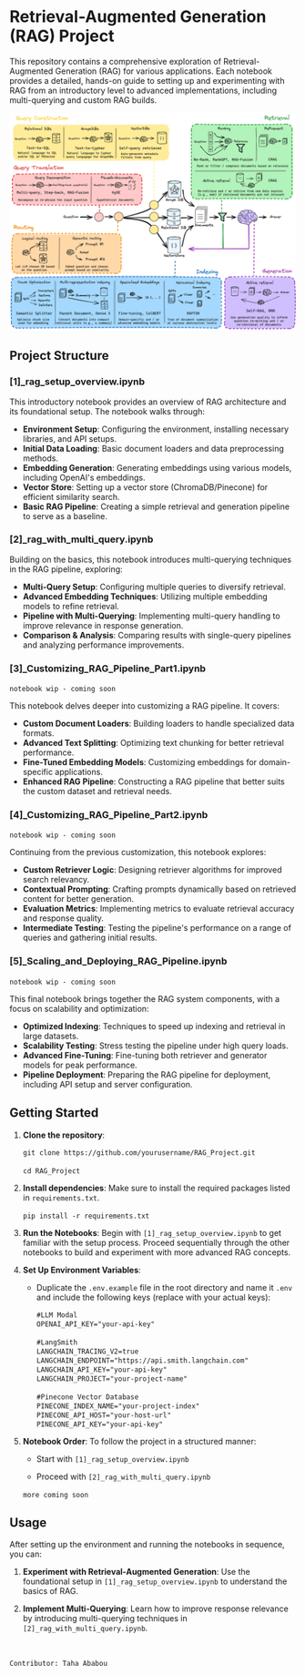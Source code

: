 # Retrieval-Augmented Generation (RAG) Project

This repository contains a comprehensive exploration of Retrieval-Augmented Generation (RAG) for various applications.
Each notebook provides a detailed, hands-on guide to setting up and experimenting with RAG from an introductory level to advanced implementations, including multi-querying and custom RAG builds.

![rag_detail_v2](assets/img/rag-architecture.png)

## Project Structure

### [1]\_rag_setup_overview.ipynb

This introductory notebook provides an overview of RAG architecture and its foundational setup.
The notebook walks through: 
- **Environment Setup**: Configuring the environment, installing necessary libraries, and API setups.
- **Initial Data Loading**: Basic document loaders and data preprocessing methods.
- **Embedding Generation**: Generating embeddings using various models, including OpenAI's embeddings.
- **Vector Store**: Setting up a vector store (ChromaDB/Pinecone) for efficient similarity search.
- **Basic RAG Pipeline**: Creating a simple retrieval and generation pipeline to serve as a baseline.

### [2]\_rag_with_multi_query.ipynb

Building on the basics, this notebook introduces multi-querying techniques in the RAG pipeline, exploring: 
- **Multi-Query Setup**: Configuring multiple queries to diversify retrieval.
- **Advanced Embedding Techniques**: Utilizing multiple embedding models to refine retrieval.
- **Pipeline with Multi-Querying**: Implementing multi-query handling to improve relevance in response generation.
- **Comparison & Analysis**: Comparing results with single-query pipelines and analyzing performance improvements.

### [3]_Customizing_RAG_Pipeline_Part1.ipynb
`notebook wip - coming soon`

This notebook delves deeper into customizing a RAG pipeline.
It covers: 
- **Custom Document Loaders**: Building loaders to handle specialized data formats.
- **Advanced Text Splitting**: Optimizing text chunking for better retrieval performance.
- **Fine-Tuned Embedding Models**: Customizing embeddings for domain-specific applications.
- **Enhanced RAG Pipeline**: Constructing a RAG pipeline that better suits the custom dataset and retrieval needs.

### [4]_Customizing_RAG_Pipeline_Part2.ipynb
`notebook wip - coming soon`

Continuing from the previous customization, this notebook explores: 
- **Custom Retriever Logic**: Designing retriever algorithms for improved search relevancy.
- **Contextual Prompting**: Crafting prompts dynamically based on retrieved content for better generation.
- **Evaluation Metrics**: Implementing metrics to evaluate retrieval accuracy and response quality.
- **Intermediate Testing**: Testing the pipeline's performance on a range of queries and gathering initial results.

### [5]_Scaling_and_Deploying_RAG_Pipeline.ipynb 
`notebook wip - coming soon`

This final notebook brings together the RAG system components, with a focus on scalability and optimization: 
- **Optimized Indexing**: Techniques to speed up indexing and retrieval in large datasets.
- **Scalability Testing**: Stress testing the pipeline under high query loads.
- **Advanced Fine-Tuning**: Fine-tuning both retriever and generator models for peak performance.
- **Pipeline Deployment**: Preparing the RAG pipeline for deployment, including API setup and server configuration.

## Getting Started

1.  **Clone the repository**:

    ```{bash}
    git clone https://github.com/yourusername/RAG_Project.git 

    cd RAG_Project
    ```

2.  **Install dependencies**: Make sure to install the required packages listed in `requirements.txt`.

    `pip install -r requirements.txt`

3.  **Run the Notebooks**:
    Begin with `[1]_rag_setup_overview.ipynb` to get familiar with the setup process. Proceed sequentially through the other notebooks to build and experiment with more advanced RAG concepts.

4.  **Set Up Environment Variables**:

    -   Duplicate the `.env.example` file in the root directory and name it `.env` and include the following keys (replace with your actual keys):

        ```         
        #LLM Modal
        OPENAI_API_KEY="your-api-key"

        #LangSmith
        LANGCHAIN_TRACING_V2=true
        LANGCHAIN_ENDPOINT="https://api.smith.langchain.com"
        LANGCHAIN_API_KEY="your-api-key"
        LANGCHAIN_PROJECT="your-project-name"

        #Pinecone Vector Database
        PINECONE_INDEX_NAME="your-project-index"
        PINECONE_API_HOST="your-host-url"
        PINECONE_API_KEY="your-api-key"
        ```

5.  **Notebook Order**:
    To follow the project in a structured manner:

    -   Start with `[1]_rag_setup_overview.ipynb`

    -   Proceed with `[2]_rag_with_multi_query.ipynb`

    `more coming soon`
    
    <!-- -   Then go through `rag_from_scratch_10_and_11.ipynb` -->

    <!-- -   Continue with `rag_from_scratch_12_to_14.ipynb` -->

    <!-- -   Finish with `rag_from_scratch_15_to_18.ipynb` -->

## Usage

After setting up the environment and running the notebooks in sequence, you can:

1.  **Experiment with Retrieval-Augmented Generation**:
    Use the foundational setup in `[1]_rag_setup_overview.ipynb` to understand the basics of RAG.

2.  **Implement Multi-Querying**:
    Learn how to improve response relevance by introducing multi-querying techniques in `[2]_rag_with_multi_query.ipynb`.

<!-- 3.  **Customize the RAG Pipeline**:
    Tailor the RAG pipeline to handle specific datasets and custom retrieval requirements, as explored in `rag_from_scratch_10_and_11.ipynb` and subsequent notebooks.

4.  **Evaluate and Optimize**:
    Test, evaluate, and deploy the optimized RAG pipeline in `rag_from_scratch_15_to_18.ipynb` for scalable applications. -->

<!-- ## Citations and Resources

Each notebook references relevant documentation and research materials:

-   **LangChain Documentation**: [LangChain Docs](https://langchain.readthedocs.io/en/latest/)

-   **OpenAI API Documentation**: [OpenAI API](https://beta.openai.com/docs/)

-   **ChromaDB Documentation**: Chroma Documentation

-   **Pinecone Documentation**: Pinecone Docs

-   **Multi-Query Retrieval**: [LangChain Multi-Query Example](https://langchain.readthedocs.io/en/latest/modules/retrievers/examples/multi_query.html)

-   **OpenAI Embeddings**: [Embedding Models Overview](https://beta.openai.com/docs/guides/embeddings)

-   **Fine-Tuning in RAG**: [Research Paper](https://arxiv.org/abs/2005.11401)

-   **RAG Evaluation and Metrics**: [Evaluation Metrics](https://arxiv.org/abs/2005.11401)

-   **Scalability Options**: [LangChain Scalability](https://langchain.readthedocs.io/en/latest/modules/scalability.html)

-   **Deployment Best Practices**: [LangChain Deployment Guide](https://langchain.readthedocs.io/en/latest/modules/deployment.html) -->

<br>

    Contributor: Taha Ababou